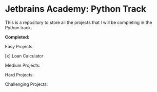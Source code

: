 # Jetbrains Academy: Python Track

This is a repository to store all the projects that I will be completing in the Python track.

**Completed:**

Easy Projects:

[x] Loan Calculator

Medium Projects:

Hard Projects:

Challenging Projects: